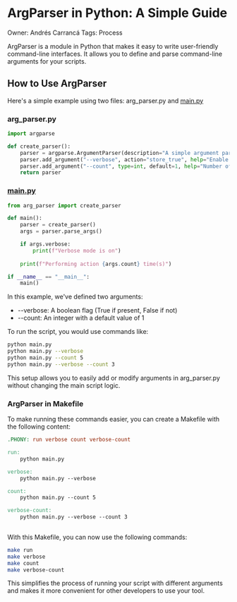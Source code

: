 # ArgParser in Python: A Simple Guide

Owner: Andrés Carrancá
Tags: Process

ArgParser is a module in Python that makes it easy to write user-friendly command-line interfaces. It allows you to define and parse command-line arguments for your scripts.

## How to Use ArgParser

Here's a simple example using two files: arg_parser.py and [main.py](http://main.py)

### arg_parser.py

```python
import argparse

def create_parser():
    parser = argparse.ArgumentParser(description="A simple argument parser example")
    parser.add_argument("--verbose", action="store_true", help="Enable verbose output")
    parser.add_argument("--count", type=int, default=1, help="Number of times to perform an action")
    return parser
```

### [main.py](http://main.py)

```python
from arg_parser import create_parser

def main():
    parser = create_parser()
    args = parser.parse_args()

    if args.verbose:
        print(f"Verbose mode is on")
    
    print(f"Performing action {args.count} time(s)")

if __name__ == "__main__":
    main()
```

In this example, we've defined two arguments:

- --verbose: A boolean flag (True if present, False if not)
- --count: An integer with a default value of 1

To run the script, you would use commands like:

```bash
python main.py
python main.py --verbose
python main.py --count 5
python main.py --verbose --count 3
```

This setup allows you to easily add or modify arguments in arg_parser.py without changing the main script logic.

### ArgParser in Makefile

To make running these commands easier, you can create a Makefile with the following content:

```makefile
.PHONY: run verbose count verbose-count

run:
	python main.py

verbose:
	python main.py --verbose

count:
	python main.py --count 5

verbose-count:
	python main.py --verbose --count 3
	
```

With this Makefile, you can now use the following commands:

```bash
make run
make verbose
make count
make verbose-count
```

This simplifies the process of running your script with different arguments and makes it more convenient for other developers to use your tool.